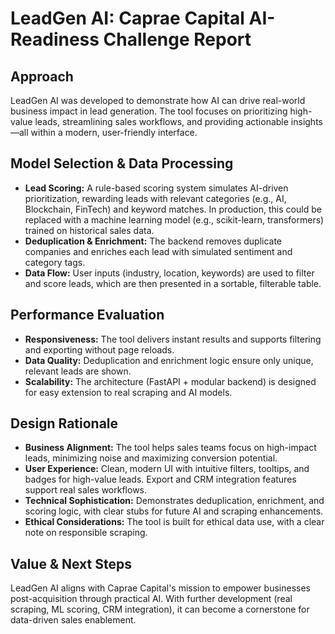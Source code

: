  # LeadGen AI: Caprae Capital AI-Readiness Challenge Report

## Approach
LeadGen AI was developed to demonstrate how AI can drive real-world business impact in lead generation. The tool focuses on prioritizing high-value leads, streamlining sales workflows, and providing actionable insights—all within a modern, user-friendly interface.

## Model Selection & Data Processing
- **Lead Scoring:** A rule-based scoring system simulates AI-driven prioritization, rewarding leads with relevant categories (e.g., AI, Blockchain, FinTech) and keyword matches. In production, this could be replaced with a machine learning model (e.g., scikit-learn, transformers) trained on historical sales data.
- **Deduplication & Enrichment:** The backend removes duplicate companies and enriches each lead with simulated sentiment and category tags.
- **Data Flow:** User inputs (industry, location, keywords) are used to filter and score leads, which are then presented in a sortable, filterable table.

## Performance Evaluation
- **Responsiveness:** The tool delivers instant results and supports filtering and exporting without page reloads.
- **Data Quality:** Deduplication and enrichment logic ensure only unique, relevant leads are shown.
- **Scalability:** The architecture (FastAPI + modular backend) is designed for easy extension to real scraping and AI models.

## Design Rationale
- **Business Alignment:** The tool helps sales teams focus on high-impact leads, minimizing noise and maximizing conversion potential.
- **User Experience:** Clean, modern UI with intuitive filters, tooltips, and badges for high-value leads. Export and CRM integration features support real sales workflows.
- **Technical Sophistication:** Demonstrates deduplication, enrichment, and scoring logic, with clear stubs for future AI and scraping enhancements.
- **Ethical Considerations:** The tool is built for ethical data use, with a clear note on responsible scraping.

## Value & Next Steps
LeadGen AI aligns with Caprae Capital's mission to empower businesses post-acquisition through practical AI. With further development (real scraping, ML scoring, CRM integration), it can become a cornerstone for data-driven sales enablement. 